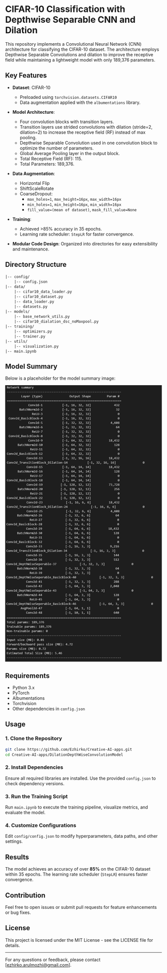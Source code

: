 # CIFAR-10 Classification with Depthwise Separable CNN and Dilation

This repository implements a Convolutional Neural Network (CNN) architecture for classifying the CIFAR-10 dataset. The architecture employs Depthwise Separable Convolutions and dilation to improve the receptive field while maintaining a lightweight model with only 189,376 parameters.

## Key Features

- **Dataset**: CIFAR-10
  - Preloaded using `torchvision.datasets.CIFAR10`
  - Data augmentation applied with the `albumentations` library.

- **Model Architecture**:
  - Four convolution blocks with transition layers.
  - Transition layers use strided convolutions with dilation (stride=2, dilation=2) to increase the receptive field (RF) instead of max pooling.
  - Depthwise Separable Convolution used in one convolution block to optimize the number of parameters.
  - Global Average Pooling layer in the output block.
  - Total Receptive Field (RF): 115.
  - Total Parameters: 189,376.

- **Data Augmentation**:
  - Horizontal Flip
  - ShiftScaleRotate
  - CoarseDropout:
    - `max_holes=1`, `max_height=16px`, `max_width=16px`
    - `min_holes=1`, `min_height=16px`, `min_width=16px`
    - `fill_value=(mean of dataset)`, `mask_fill_value=None`

- **Training**:
  - Achieved >85% accuracy in 35 epochs.
  - Learning rate scheduler: `StepLR` for faster convergence.

- **Modular Code Design**: Organized into directories for easy extensibility and maintenance.

## Directory Structure

```
|-- config/
    |-- config.json
|-- data/
    |-- cifar10_data_loader.py
    |-- cifar10_dataset.py
    |-- data_loader.py
    |-- datasets.py
|-- models/
    |-- base_network_utils.py
    |-- cifar10_dialation_dsc_noMaxpool.py
|-- training/
    |-- optimizers.py
    |-- trainer.py
|-- utils/
    |-- visualization.py
|-- main.ipynb
```

## Model Summary

Below is a placeholder for the model summary image:

![](images/model_parameters.png)

## Requirements

- Python 3.x
- PyTorch
- Albumentations
- Torchvision
- Other dependencies in `config.json`

## Usage

### 1. Clone the Repository
```bash
git clone https://github.com/Ezhirko/Creative-AI-apps.git
cd Creative-AI-apps/DilationDepthWiseConvolutionModel
```

### 2. Install Dependencies
Ensure all required libraries are installed. Use the provided `config.json` to check dependency versions.

### 3. Run the Training Script
Run `main.ipynb` to execute the training pipeline, visualize metrics, and evaluate the model.

### 4. Customize Configurations
Edit `config/config.json` to modify hyperparameters, data paths, and other settings.

## Results

The model achieves an accuracy of over **85%** on the CIFAR-10 dataset within 35 epochs. The learning rate scheduler (`StepLR`) ensures faster convergence.

## Contribution
Feel free to open issues or submit pull requests for feature enhancements or bug fixes.

## License
This project is licensed under the MIT License - see the LICENSE file for details.

---

For any questions or feedback, please contact [ezhirko.arulmozhi@gmail.com].
